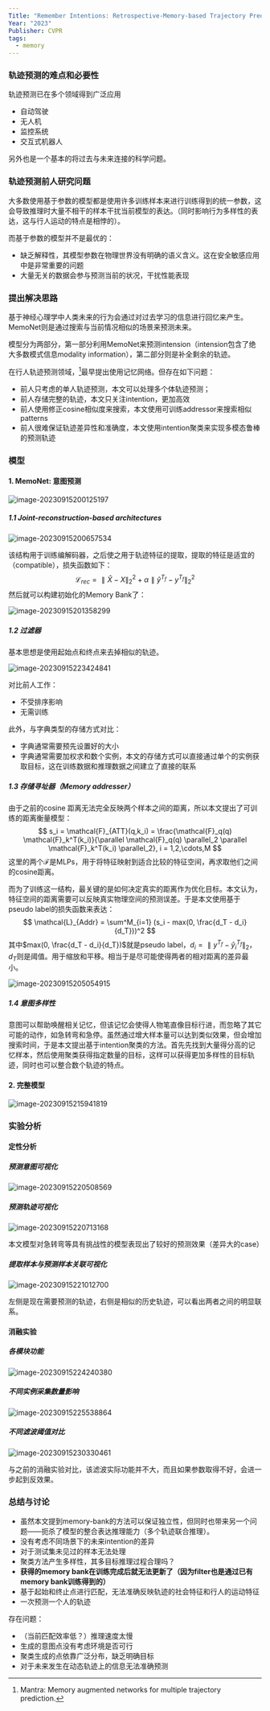 ```yaml
---
Title: "Remember Intentions: Retrospective-Memory-based Trajectory Prediction"
Year: "2023"
Publisher: CVPR
tags:
  - memory
---
```

### 轨迹预测的难点和必要性

轨迹预测已在多个领域得到广泛应用

+ 自动驾驶
+ 无人机
+ 监控系统
+ 交互式机器人

另外也是一个基本的将过去与未来连接的科学问题。

### 轨迹预测前人研究问题

大多数使用基于参数的模型都是使用许多训练样本来进行训练得到的统一参数，这会导致推理时大量不相干的样本干扰当前模型的表达。（同时影响行为多样性的表达，这与行人运动的特点是相悖的）。

而基于参数的模型并不是最优的：

+ 缺乏解释性，其模型参数在物理世界没有明确的语义含义。这在安全敏感应用中是非常重要的问题
+ 大量无关的数据会参与预测当前的状况，干扰性能表现

### 提出解决思路

基于神经心理学中人类未来的行为会通过对过去学习的信息进行回忆来产生。MemoNet则是通过搜索与当前情况相似的场景来预测未来。

模型分为两部分，第一部分利用MemoNet来预测intension（intension包含了绝大多数模式信息modality information），第二部分则是补全剩余的轨迹。

在行人轨迹预测领域，[^1]最早提出使用记忆网络。但存在如下问题：

+ 前人只考虑的单人轨迹预测，本文可以处理多个体轨迹预测；
+ 前人存储完整的轨迹，本文只关注intention，更加高效
+ 前人使用修正cosine相似度来搜索，本文使用可训练addressor来搜索相似patterns
+ 前人很难保证轨迹差异性和准确度，本文使用intention聚类来实现多模态鲁棒的预测轨迹

### 模型

#### 1. MemoNet: 意图预测

![image-20230915200125197](../img/image-20230915200125197.png)

##### 1.1 Joint-reconstruction-based architectures

![image-20230915200657534](../img/image-20230915200657534.png)

该结构用于训练编解码器，之后使之用于轨迹特征的提取，提取的特征是适宜的（compatible），损失函数如下：
$$
\mathcal{L}_{rec} = \parallel \hat{X} - X \parallel^2_2 + \alpha \parallel \hat{y}^{T_f} - y^{T_f} \parallel^2_2
$$
然后就可以构建初始化的Memory Bank了：

![image-20230915201358299](../img/image-20230915201358299.png)

##### 1.2 过滤器

基本思想是使用起始点和终点来去掉相似的轨迹。

![image-20230915223424841](../img/image-20230915223424841.png)

对比前人工作：

+ 不受排序影响
+ 无需训练

此外，与字典类型的存储方式对比：

+ 字典通常需要预先设置好的大小
+ 字典通常需要加权求和数个实例，本文的存储方式可以直接通过单个的实例获取目标，这在训练数据和推理数据之间建立了直接的联系

##### 1.3 存储寻址器（Memory addresser）

由于之前的cosine 距离无法完全反映两个样本之间的距离，所以本文提出了可训练的距离衡量模型：
$$
s_i = \mathcal{F}_{ATT}(q,k_i) = \frac{\mathcal{F}_q(q) \mathcal{F}_k^T(k_i)}{\parallel \mathcal{F}_q(q) \parallel_2 \parallel \mathcal{F}_k^T(k_i) \parallel_2}, i = 1,2,\cdots,M
$$
这里的两个$\mathcal{F}$是MLPs，用于将特征映射到适合比较的特征空间，再求取他们之间的cosine距离。

而为了训练这一结构，最关键的是如何决定真实的距离作为优化目标。本文认为，特征空间的距离需要可以反映真实物理空间的预测误差。于是本文使用基于pseudo label的损失函数来表达：
$$
\mathcal{L}_{Addr} = \sum^M_{i=1} (s_i - max(0, \frac{d_T - d_i}{d_T}))^2
$$
其中$max(0, \frac{d_T - d_i}{d_T})$就是pseudo label，$d_i = \parallel y^{T_f} - \hat{y}_i^{T_f} \parallel_2$，$d_T$则是阈值。用于缩放和平移。相当于是尽可能使得两者的相对距离的差异最小。

![image-20230915205054915](../img/image-20230915205054915.png)

##### 1.4 意图多样性

意图可以帮助唤醒相关记忆，但该记忆会使得人物笔直像目标行进，而忽略了其它可能的动作，如急转弯和急停。虽然通过增大样本量可以达到类似效果，但会增加搜索时间，于是本文提出基于intention聚类的方法。首先先找到大量得分高的记忆样本，然后使用聚类获得指定数量的目标，这样可以获得更加多样性的目标轨迹，同时也可以整合数个轨迹的特点。

#### 2. 完整模型

![image-20230915215941819](../img/image-20230915215941819.png)

### 实验分析

#### 定性分析

##### 预测意图可视化

![image-20230915220508569](../img/image-20230915220508569.png)

##### 预测轨迹可视化

![image-20230915220713168](../img/image-20230915220713168.png)

本文模型对急转弯等具有挑战性的模型表现出了较好的预测效果（差异大的case）

##### 提取样本与预测样本关联可视化

![image-20230915221012700](../img/image-20230915221012700.png)

左侧是现在需要预测的轨迹，右侧是相似的历史轨迹，可以看出两者之间的明显联系。

#### 消融实验

##### 各模块功能

![image-20230915224240380](../img/image-20230915224240380.png)

##### 不同实例采集数量影响

![image-20230915225538864](../img/image-20230915225538864.png)

##### 不同滤波阈值对比

![image-20230915230330461](../img/image-20230915230330461.png)

与之前的消融实验对比，该滤波实际功能并不大，而且如果参数取得不好，会进一步起到反效果。

### 总结与讨论

+ 虽然本文提到memory-bank的方法可以保证独立性，但同时也带来另一个问题——扼杀了模型的整合表达推理能力（多个轨迹联合推理）。
+ 没有考虑不同场景下的未来intention的差异
+ 对于测试集未见过的样本无法处理
+ 聚类方法产生多样性，其多目标推理过程合理吗？
+ **获得的memory bank在训练完成后就无法更新了（因为filter也是通过已有memory bank训练得到的）**
+ 基于起始和终止点进行匹配，无法准确反映轨迹的社会特征和行人的运动特征
+ 一次预测一个人的轨迹

存在问题：
+ （当前匹配效率低？）推理速度太慢
+ 生成的意图点没有考虑环境是否可行
+ 聚类生成的点依靠广泛分布，缺乏明确目标
+ 对于未来发生在动态轨迹上的信息无法准确预测




[^1]:Mantra: Memory augmented networks for multiple trajectory prediction.

